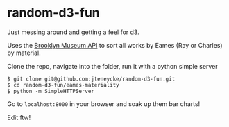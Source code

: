 random-d3-fun
=============

Just messing around and getting a feel for d3.

Uses the [Brooklyn Museum API](http://www.brooklynmuseum.org/opencollection/api/) to sort all works by Eames (Ray or Charles) by material.

Clone the repo, navigate into the folder, run it with a python simple server
```
$ git clone git@github.com:jteneycke/random-d3-fun.git
$ cd random-d3-fun/eames-materiality
$ python -m SimpleHTTPServer
```

Go to ```localhost:8000``` in your browser and soak up them bar charts!

Edit ftw!
